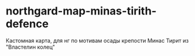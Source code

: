 # northgard-map-minas-tirith-defence
Кастомная карта, для нг по мотивам осады крепости Минас Тирит из "Властелин колец"
